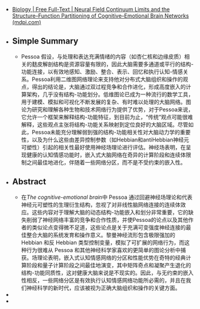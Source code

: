 - [Biology | Free Full-Text | Neural Field Continuum Limits and the Structure&ndash;Function Partitioning of Cognitive&ndash;Emotional Brain Networks (mdpi.com)](https://www.mdpi.com/2079-7737/12/3/352)
- ## Simple Summary
	- Pessoa 假设，与处理和表达充满情绪的内容（如杏仁核和边缘皮质）相关的麸皮解剖结构是资源容量有限的，因此大脑需要多通道或平行的结构-功能连接，以有效地感知、激励、整合、表示、回忆和执行认知-情感关系。Pessoa利用二维图网络理论来支持他对分布式大脑组织和操作的观点，得出的结论是，大脑通过双过程竞争和合作进化，形成高度嵌入的计算架构，几乎没有结构-功能划分。低维图论已成为一种流行的数学工具，用于建模、模拟和可视化不断发展的复杂、有时难以处理的大脑网络。图论为研究和理解各种生物和技术网络行为提供了优势，对于Pessoa来说，它允许一个框架来解释结构-功能特征，到目前为止，“传统”观点可能很难解释，这些观点主张将结构-功能关系映射到定位良好的大脑区域。尽管如此，Pessoa未能充分理解弱到强的结构-功能相关性对大脑动力学的重要性，以及为什么这些由差异控制参数（如Hebbian和antiHebbian神经元可塑性）引起的相关性最好使用神经场理论进行评估。神经场表明，在呈现健康的认知情感功能时，嵌入式大脑网络在奇异的计算阶段和连续体限制之间最佳地进化，伴随着一些网络分区，而不是不受约束的嵌入性。
- ## Abstract
	- 在*The cognitive-emotional brain*中 Pessoa 通过回避神经场理论和代表神经元可塑性的生理衍生结构，忽视了对非线性脑网络连接的连续体效应。这些内容对于理解大脑的动态结构-功能嵌入和划分非常重要，它的缺失削弱了神经网络丰富的竞争和合作性质，并使Pessoa的论点以及其他作者的类似论点变得微不足道，这些论点是关于充满可变强度神经连接的最佳整合大脑的系统发育和操作意义。黎曼神经流形包含极限强加的 Hebbian 和反 Hebbian 类型控制变量，模拟了可扩展的网络行为，而这种行为很难从 Pessoa 和其他神经科学家喜欢的更简单的图论分析中捕获。场理论表明，嵌入式认知情感网络的分区和性能优势在奇特的经典计算阶段和量子计算阶段之间最佳地演变，其中矩阵奇点和凝聚产生退化的结构-功能同质性，这对健康大脑来说是不现实的。因此，与无约束的嵌入性相反，一些网络分区是有效执行认知情感网络功能所必需的，并且在我们神经科学的新时代，应该被视为正确大脑组织和操作的关键方面。
-
-